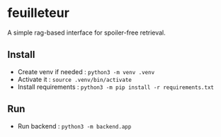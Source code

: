 # feuilleteur
A simple rag-based interface for spoiler-free retrieval.

## Install
- Create venv if needed : `python3 -m venv .venv`
- Activate it : `source .venv/bin/activate`
- Install requirements : `python3 -m pip install -r requirements.txt`

## Run
- Run backend : `python3 -m backend.app`